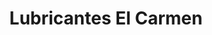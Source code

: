 ---
title: "Lubricantes El Carmen"
url: /quito/lubricantes-el-carmen/
shop: piezas de automóviles
---